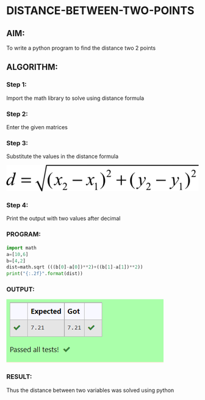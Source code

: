 # DISTANCE-BETWEEN-TWO-POINTS

## AIM:
To write a python program to find the distance two 2 points
## ALGORITHM:
### Step 1: 
Import the math library to solve using distance formula 
 ### Step 2:
Enter the given matrices  
### Step 3: 
Substitute the values in the distance formula  

![formula](/output.png)

### Step 4:
Print the output with two values after decimal 
### PROGRAM:
```py
import math
a=[10,6]
b=[4,2]
dist=math.sqrt (((b[0]-a[0])**2)+((b[1]-a[1])**2))
print("{:.2f}".format(dist))
```
### OUTPUT:
![output](/dis%20between%20two%20points%20.png)


### RESULT:
Thus the distance between two variables was solved using python